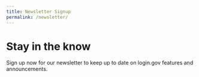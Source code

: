 ```yaml
---
title: Newsletter Signup
permalink: /newsletter/
---
```


<h1>Stay in the know</h1>

Sign up now for our newsletter to keep up to date on login.gov features and announcements.
<br clear="both" />

<script charset="utf-8" type="text/javascript" src="//js.hsforms.net/forms/shell.js"></script>
<script>
  hbspt.forms.create({
  portalId: "5531666",
  formId: "f3d9a51c-94ad-4f2e-88fc-d77c5f81760e"
});
</script>
